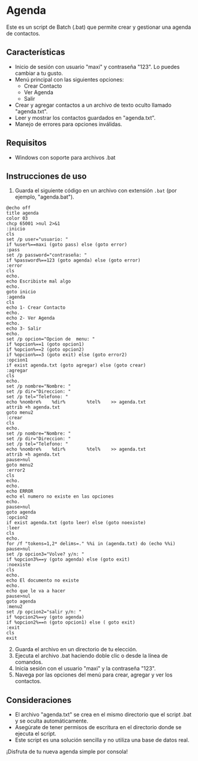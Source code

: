 
# Agenda

Este es un script de Batch (.bat) que permite crear y gestionar una agenda de contactos.

## Características

- Inicio de sesión con usuario "maxi" y contraseña "123". Lo puedes cambiar a tu gusto.
- Menú principal con las siguientes opciones:
  - Crear Contacto
  - Ver Agenda
  - Salir
- Crear y agregar contactos a un archivo de texto oculto llamado "agenda.txt".
- Leer y mostrar los contactos guardados en "agenda.txt".
- Manejo de errores para opciones inválidas.

## Requisitos

- Windows con soporte para archivos .bat

## Instrucciones de uso

1. Guarda el siguiente código en un archivo con extensión `.bat` (por ejemplo, "agenda.bat").

```batch
@echo off
title agenda
color 03
chcp 65001 >nul 2>&1
:inicio
cls
set /p user="usuario: "
if %user%==maxi (goto pass) else (goto error)
:pass
set /p password="contraseña: "
if %password%==123 (goto agenda) else (goto error)
:error
cls
echo.
echo Escribiste mal algo
echo.
goto inicio
:agenda
cls
echo 1- Crear Contacto
echo.
echo 2- Ver Agenda
echo.
echo 3- Salir
echo.
set /p opcion="Opcion de  menu: "
if %opcion%==1 (goto opcion1) 
if %opcion%==2 (goto opcion2)
if %opcion%==3 (goto exit) else (goto error2)
:opcion1
if exist agenda.txt (goto agregar) else (goto crear)
:agregar
cls
echo.
set /p nombre="Nombre: "
set /p dir="Direccion: "
set /p tel="Telefono: "
echo %nombre%    %dir%        %tel%    >> agenda.txt
attrib +h agenda.txt 
goto menu2
:crear
cls
echo.
set /p nombre="Nombre: "
set /p dir="Direccion: "
set /p tel="Telefono: "
echo %nombre%    %dir%        %tel%    >> agenda.txt
attrib +h agenda.txt 
pause>nul
goto menu2
:error2
cls
echo.
echo.
echo ERROR
echo el numero no existe en las opciones
echo.
pause>nul
goto agenda
:opcion2
if exist agenda.txt (goto leer) else (goto noexiste)
:leer
cls
echo.
for /f "tokens=1,2* delims=." %%i in (agenda.txt) do (echo %%i)
pause>nul
set /p opcion3="Volve? y/n: "
if %opcion3%==y (goto agenda) else (goto exit)
:noexiste
cls
echo.
echo El documento no existe
echo.
echo que le va a hacer
pause>nul
goto agenda
:menu2
set /p opcion2="salir y/n: "
if %opcion2%==y (goto agenda)
if %opcion2%==n (goto opcion1) else ( goto exit)
:exit
cls
exit
```

2. Guarda el archivo en un directorio de tu elección.
3. Ejecuta el archivo .bat haciendo doble clic o desde la línea de comandos.
4. Inicia sesión con el usuario "maxi" y la contraseña "123".
5. Navega por las opciones del menú para crear, agregar y ver los contactos.

## Consideraciones

- El archivo "agenda.txt" se crea en el mismo directorio que el script .bat y se oculta automáticamente.
- Asegúrate de tener permisos de escritura en el directorio donde se ejecuta el script.
- Este script es una solución sencilla y no utiliza una base de datos real. 

¡Disfruta de tu nueva agenda simple por consola!
